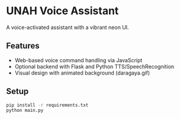 # UNAH Voice Assistant

A voice-activated assistant with a vibrant neon UI.

## Features
- Web-based voice command handling via JavaScript
- Optional backend with Flask and Python TTS/SpeechRecognition
- Visual design with animated background (daragaya.gif)

## Setup
```bash
pip install -r requirements.txt
python main.py
